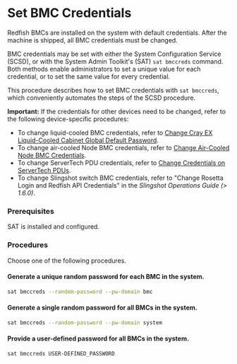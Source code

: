 # Set BMC Credentials

Redfish BMCs are installed on the system with default credentials. After the
machine is shipped, all BMC credentials must be changed.

BMC credentials may be set with either the System Configuration Service \(SCSD\),
or with the System Admin Toolkit's (SAT) `sat bmccreds` command. Both methods
enable administrators to set a unique value for each credential, or to set the same
value for every credential.

This procedure describes how to set BMC credentials with `sat bmccreds`, which
conveniently automates the steps of the SCSD procedure.

**Important:** If the credentials for other devices need to be changed, refer to the following device-specific procedures:
- To change liquid-cooled BMC credentials, refer to [Change Cray EX Liquid-Cooled Cabinet Global Default Password](../security_and_authentication/Change_EX_Liquid-Cooled_Cabinet_Global_Default_Password.md).
- To change air-cooled Node BMC credentials, refer to [Change Air-Cooled Node BMC Credentials](../security_and_authentication/Change_Air-Cooled_Node_BMC_Credentials.md).
- To change ServerTech PDU credentials, refer to [Change Credentials on ServerTech PDUs](../security_and_authentication/Change_Credentials_on_ServerTech_PDUs.md).
- To change Slingshot switch BMC credentials, refer to "Change Rosetta Login and Redfish API Credentials" in the *Slingshot Operations Guide (> 1.6.0)*.

### Prerequisites

SAT is installed and configured.

### Procedures

Choose one of the following procedures.

#### Generate a unique random password for each BMC in the system.

```bash
sat bmccreds --random-password --pw-domain bmc
```

#### Generate a single random password for all BMCs in the system.

```bash
sat bmccreds --random-password --pw-domain system
```

#### Provide a user-defined password for all BMCs in the system.

```bash
sat bmccreds USER-DEFINED_PASSWORD
```
